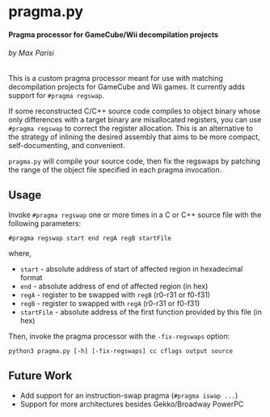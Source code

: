 # pragma.py
#### Pragma processor for GameCube/Wii decompilation projects
###### by Max Parisi

This is a custom pragma processor meant for use with matching decompilation projects for GameCube and Wii games. It currently adds support for `#pragma regswap`.

If some reconstructed C/C++ source code compiles to object binary whose only differences with a target binary are misallocated registers, you can use `#pragma regswap` 
to correct the register allocation. This is an alternative to the strategy of inlining the desired assembly that aims to be more compact, self-documenting, and convenient. 

`pragma.py` will compile your source code, then fix the regswaps by patching the range of the object file specified in each pragma invocation.

## Usage
Invoke `#pragma regswap` one or more times in a C or C++ source file with the following parameters:
```
#pragma regswap start end regA regB startFile
```

where, 
* `start` - absolute address of start of affected region in hexadecimal format
* `end` - absolute address of end of affected region (in hex)
* `regA` - register to be swapped with `regB` (r0-r31 or f0-f31)
* `regB` - register to swapped with `regA` (r0-r31 or f0-f31)
* `startFile` - absolute address of the first function provided by this file (in hex)



Then, invoke the pragma processor with the `-fix-regswaps` option:
```
python3 pragma.py [-h] [-fix-regswaps] cc cflags output source
```


## Future Work
* Add support for an instruction-swap pragma (`#pragma iswap ...`)
* Support for more architectures besides Gekko/Broadway PowerPC
